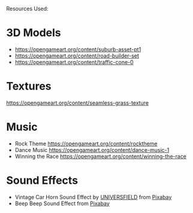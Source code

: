 Resources Used:

# 3D Models
* https://opengameart.org/content/suburb-asset-pt1
* https://opengameart.org/content/road-builder-set
* https://opengameart.org/content/traffic-cone-0

# Textures
https://opengameart.org/content/seamless-grass-texture

# Music
* Rock Theme https://opengameart.org/content/rocktheme
* Dance Music https://opengameart.org/content/dance-music-1
* Winning the Race https://opengameart.org/content/winning-the-race

# Sound Effects
* Vintage Car Horn Sound Effect by [UNIVERSFIELD](https://pixabay.com/users/universfield-28281460/?utm_source=link-attribution&utm_medium=referral&utm_campaign=music&utm_content=153264) from [Pixabay](https://pixabay.com/sound-effects//?utm_source=link-attribution&utm_medium=referral&utm_campaign=music&utm_content=153264)
* Beep Beep Sound Effect from <a href="https://pixabay.com/sound-effects/?utm_source=link-attribution&utm_medium=referral&utm_campaign=music&utm_content=6188">Pixabay</a>